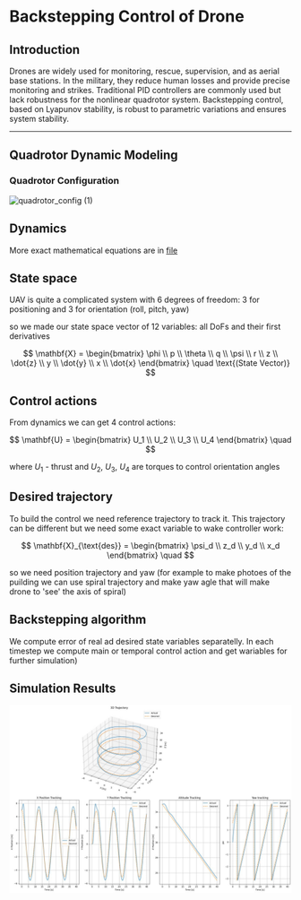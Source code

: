 # Backstepping Control of Drone

## Introduction
Drones are widely used for monitoring, rescue, supervision, and as aerial base stations. In the military, they reduce human losses and provide precise monitoring and strikes. Traditional PID controllers are commonly used but lack robustness for the nonlinear quadrotor system. Backstepping control, based on Lyapunov stability, is robust to parametric variations and ensures system stability.

---

## Quadrotor Dynamic Modeling

### Quadrotor Configuration
![quadrotor_config (1)](https://github.com/user-attachments/assets/5adbeafc-5d8f-46b1-a386-38cfcd622d14)

## Dynamics

More exact mathematical equations are in [file](theory.pdf)

## State space

UAV is quite a complicated system with 6 degrees of freedom: 3 for positioning and 3 for orientation (roll, pitch, yaw)

so we made our state space vector of 12 variables: all DoFs and their first derivatives

$$
\mathbf{X} = 
\begin{bmatrix}
\phi \\ 
p \\ 
\theta \\ 
q \\ 
\psi \\ 
r \\ 
z \\ 
\dot{z} \\ 
y \\ 
\dot{y} \\ 
x \\ 
\dot{x}
\end{bmatrix}
\quad
\text{(State Vector)}
$$

## Control actions

From dynamics we can get 4 control actions:

$$
\mathbf{U} = 
\begin{bmatrix}
U_1 \\ 
U_2 \\ 
U_3 \\ 
U_4
\end{bmatrix}
\quad
$$

where $U_1$ - thrust and $U_2$, $U_3$, $U_4$ are torques to control orientation angles

## Desired trajectory

To build the control we need reference trajectory to track it. This trajectory can be different but we need some exact variable to wake controller work:

$$
\mathbf{X}_{\text{des}} = 
\begin{bmatrix}
\psi_d \\ 
z_d \\ 
y_d \\ 
x_d
\end{bmatrix}
\quad
$$

so we need position trajectory and yaw (for example to make photoes of the puilding we can use spiral trajectory and make yaw agle that will make drone to 'see' the axis of spiral)

## Backstepping algorithm
We compute error of real ad desired state variables separatelly. In each timestep we compute main or temporal control action and get wariables for further simulation)


## Simulation Results
![results](result.jpg)
